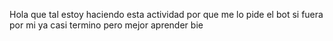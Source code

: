 Hola que tal
estoy haciendo esta actividad por que me lo pide el bot
si fuera por mi ya casi termino
pero mejor aprender bie
